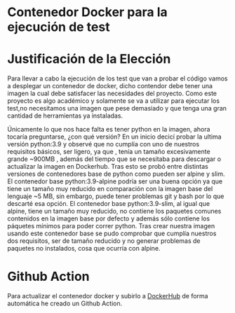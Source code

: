 # Contenedor Docker para la ejecución de test


# Justificación de la Elección

Para llevar a cabo la ejecución de los test que van a probar el código vamos a desplegar un contenedor de docker, dicho contendor debe tener una imagen la cual debe satisfacer las necesidades del proyecto. Como este proyecto es algo académico y solamente se va a utilizar para ejecutar los test,no necesitamos una imagen que pese demasiado y que tenga una gran cantidad de herramientas ya instaladas.

Únicamente lo que nos hace falta es tener python en la imagen, ahora tocaría preguntarse, ¿con qué versión? En un inicio decicí probar la ultima versión python:3.9 y observé que no cumplía con uno de nuestros requisitos básicos, ser ligero, ya que , tenía un tamaño excesivamente grande ~900MB , además del tiempo que se necesitaba para descargar o actualizar la imagen en Dockerhub. Tras esto se probó entre distintas versiones de contenedores base de python como pueden ser alpine y slim. El contenedor base python:3.9-alpine podría ser una buena opción ya que tiene un tamaño muy reducido en comparación con la imagen base del lenguaje ~5 MB, sin embargo, puede tener problemas git y bash por lo que descarté esa opción. El contenedor base python:3.9-slim, al igual que alpine, tiene un tamaño muy reducido, no contiene los paquetes comunes contenidos en la imagen base por defecto y además sólo contiene los páquetes mínimos para poder correr python. Tras crear nuestra imagen usando este contenedor base se pudo comprobar que cumplía nuestros dos requisitos, ser de tamaño reducido y no generar problemas de paquetes no instalados, cosa que ocurría con alpine.

# Github Action

Para actualizar el contenedor docker y subirlo a [DockerHub](https://hub.docker.com/repository/docker/josevilchez4/odyssey) de forma automática he creado un Github Action.
